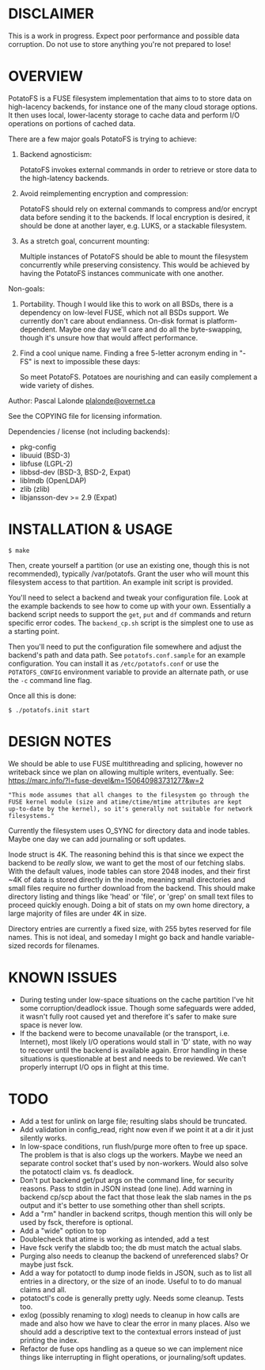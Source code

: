 DISCLAIMER
==========
This is a work in progress. Expect poor performance and possible data
corruption. Do not use to store anything you're not prepared to lose!


OVERVIEW
========
PotatoFS is a FUSE filesystem implementation that aims to to store data on
high-lacency backends, for instance one of the many cloud storage options.
It then uses local, lower-lacenty storage to cache data and perform I/O
operations on portions of cached data.

There are a few major goals PotatoFS is trying to achieve:

  1) Backend agnosticism:

     PotatoFS invokes external commands in order to retrieve or store
     data to the high-latency backends.

  2) Avoid reimplementing encryption and compression:

     PotatoFS should rely on external commands to compress and/or
     encrypt data before sending it to the backends. If local encryption
     is desired, it should be done at another layer, e.g. LUKS, or a
     stackable filesystem.

  3) As a stretch goal, concurrent mounting:

     Multiple instances of PotatoFS should be able to mount the filesystem
     concurrently while preserving consistency. This would be achieved by
     having the PotatoFS instances communicate with one another.

Non-goals:

  1) Portability. Though I would like this to work on all BSDs, there is
     a dependency on low-level FUSE, which not all BSDs support. We
     currently don't care about endianness. On-disk format is
     platform-dependent. Maybe one day we'll care and do all the
     byte-swapping, though it's unsure how that would affect performance.

  2) Find a cool unique name. Finding a free 5-letter acronym ending in
     "-FS" is next to impossible these days:

     So meet PotatoFS. Potatoes are nourishing and can easily complement
     a wide variety of dishes.


Author: Pascal Lalonde <plalonde@overnet.ca>

See the COPYING file for licensing information.

Dependencies / license (not including backends):
- pkg-config
- libuuid (BSD-3)
- libfuse (LGPL-2)
- libbsd-dev (BSD-3, BSD-2, Expat)
- liblmdb (OpenLDAP)
- zlib (zlib)
- libjansson-dev >= 2.9 (Expat)


INSTALLATION & USAGE
====================

```
$ make
```

Then, create yourself a partition (or use an existing one, though this is not
recommended), typically /var/potatofs. Grant the user who will mount this
filesystem access to that partition. An example init script is provided.

You'll need to select a backend and tweak your configuration file. Look
at the example backends to see how to come up with your own. Essentially a
backend script needs to support the `get`, `put` and `df` commands and return
specific error codes. The `backend_cp.sh` script is the simplest one to
use as a starting point.

Then you'll need to put the configuration file somewhere and adjust the
backend's path and data path. See `potatofs.conf.sample` for an example
configuration. You can install it as `/etc/potatofs.conf` or use the
`POTATOFS_CONFIG` environment variable to provide an alternate path, or
use the `-c` command line flag.

Once all this is done:

```
$ ./potatofs.init start
```


DESIGN NOTES
============
We should be able to use FUSE multithreading and splicing, however no
writeback since we plan on allowing multiple writers, eventually.
See: https://marc.info/?l=fuse-devel&m=150640983731277&w=2

	"This mode assumes that all changes to the filesystem go through the
	FUSE kernel module (size and atime/ctime/mtime attributes are kept
	up-to-date by the kernel), so it's generally not suitable for network
	filesystems."

Currently the filesystem uses O_SYNC for directory data and inode tables.
Maybe one day we can add journaling or soft updates.

Inode struct is 4K. The reasoning behind this is that since we expect the
backend to be *really* slow, we want to get the most of our fetching slabs.
With the default values, inode tables can store 2048 inodes, and their first
~4K of data is stored directly in the inode, meaning small directories and
small files require no further download from the backend. This should make
directory listing and things like 'head' or 'file', or 'grep' on small text
files to proceed quickly enough. Doing a bit of stats on my own home
directory, a large majority of files are under 4K in size.

Directory entries are currently a fixed size, with 255 bytes reserved for
file names. This is not ideal, and someday I might go back and handle
variable-sized records for filenames.


KNOWN ISSUES
============

* During testing under low-space situations on the cache partition I've
  hit some corruption/deadlock issue. Though some safeguards were added, it
  wasn't fully root caused yet and therefore it's safer to make sure space
  is never low.
* If the backend were to become unavailable (or the transport, i.e. Internet),
  most likely I/O operations would stall in 'D' state, with no way to
  recover until the backend is available again. Error handling in these
  situations is questionable at best and needs to be reviewed. We can't
  properly interrupt I/O ops in flight at this time.


TODO
====

* Add a test for unlink on large file; resulting slabs should be
  truncated.
* Add validation in config_read, right now even if we point it at a dir
  it just silently works.
* In low-space conditions, run flush/purge more often to free up space. The
  problem is that is also clogs up the workers. Maybe we need an separate
  control socket that's used by non-workers. Would also solve the
  potatoctl claim vs. fs deadlock.
* Don't put backend get/put args on the command line, for security reasons.
  Pass to stdin in JSON instead (one line). Add warning in backend cp/scp
  about the fact that those leak the slab names in the ps output and it's
  better to use something other than shell scripts.
* Add a "rm" handler in backend scritps, though mention this will only
  be used by fsck, therefore is optional.
* Add a "wide" option to top
* Doublecheck that atime is working as intended, add a test
* Have fsck verify the slabdb too; the db must match the actual slabs.
* Purging also needs to cleanup the backend of unreferenced slabs? Or
  maybe just fsck.
* Add a way for potatoctl to dump inode fields in JSON, such as to list
  all entries in a directory, or the size of an inode. Useful to
  to do manual claims and all.
* potatoctl's code is generally pretty ugly. Needs some cleanup. Tests too.
* exlog (possibly renaming to xlog) needs to cleanup in how calls are made
  and also how we have to clear the error in many places. Also we should
  add a descriptive text to the contextual errors instead of just printing
  the index.
* Refactor de fuse ops handling as a queue so we can implement nice things
  like interrupting in flight operations, or journaling/soft updates.
